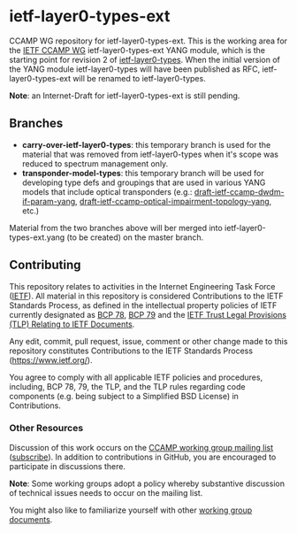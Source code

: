# ietf-layer0-types-ext
CCAMP WG repository for ietf-layer0-types-ext.
This is the working area for the [IETF CCAMP WG](https://datatracker.ietf.org/wg/ccamp/documents/) ietf-layer0-types-ext YANG module, which is the starting point for revision 2 of [ietf-layer0-types](https://github.com/ietf-ccamp-wg/draft-ietf-ccamp-layer0-types). When the initial version of the YANG module ietf-layer0-types will have been published as RFC, ietf-layer0-types-ext will be renamed to ietf-layer0-types.

**Note**: an Internet-Draft for ietf-layer0-types-ext is still pending.

## Branches
* **carry-over-ietf-layer0-types**: this temporary branch is used for the material that was removed from ietf-layer0-types when it's scope was reduced to spectrum management only.
* **transponder-model-types**: this temporary branch will be used for developing type defs and groupings that are used in various YANG models that include optical transponders (e.g.: [draft-ietf-ccamp-dwdm-if-param-yang](https://github.com/ietf-ccamp-wg/draft-ietf-ccamp-dwdm-if-param-yang), [draft-ietf-ccamp-optical-impairment-topology-yang](https://github.com/ietf-ccamp-wg/draft-ietf-ccamp-optical-impairment-topology-yang), etc.) 

Material from the two branches above will ber merged into ietf-layer0-types-ext.yang (to be created) on the master branch.

## Contributing

This repository relates to activities in the Internet Engineering Task Force
([IETF](https://www.ietf.org/)). All material in this repository is considered
Contributions to the IETF Standards Process, as defined in the intellectual
property policies of IETF currently designated as
[BCP 78](https://www.rfc-editor.org/info/bcp78),
[BCP 79](https://www.rfc-editor.org/info/bcp79) and the
[IETF Trust Legal Provisions (TLP) Relating to IETF Documents](http://trustee.ietf.org/trust-legal-provisions.html).

Any edit, commit, pull request, issue, comment or other change made to this
repository constitutes Contributions to the IETF Standards Process
(https://www.ietf.org/).

You agree to comply with all applicable IETF policies and procedures, including,
BCP 78, 79, the TLP, and the TLP rules regarding code components (e.g. being
subject to a Simplified BSD License) in Contributions.


### Other Resources

Discussion of this work occurs on the
[CCAMP working group mailing list](https://mailarchive.ietf.org/arch/browse/ccamp/)
([subscribe](https://www.ietf.org/mailman/listinfo/ccamp)).  In addition to
contributions in GitHub, you are encouraged to participate in discussions there.

**Note**: Some working groups adopt a policy whereby substantive discussion of
technical issues needs to occur on the mailing list.

You might also like to familiarize yourself with other
[working group documents](https://datatracker.ietf.org/wg/ccamp/documents/).
